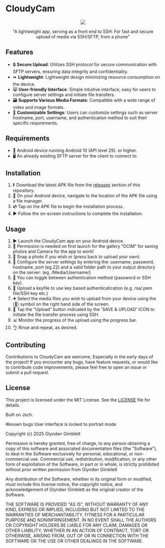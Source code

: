 # CloudyCam
<p align="center">
                                        <img src="https://github.com/user-attachments/assets/82291efe-e18d-4dca-912c-aa168cae1a48">



<p align="center">"A lightweight app, serving as a front end to SSH: For fast and secure upload of media via SSH/SFTP, from a phone" </p>


## Features

- 🔒 **Secure Upload**: Utilizes SSH protocol for secure communication with SFTP servers, ensuring data integrity and confidentiality.
- ⏩ **Lightweight**: Lightweight design minimizing resource consumption on the device.
- 😸 **User-friendly Interface**: Simple intuitive interface, easy for users to configure server settings and initiate file transfers.
- 🗃️ **Supports Various Media Formats**: Compatible with a wide range of video and image formats.
- 🧰 **Customizable Settings**: Users can customize settings such as server hostname, port, username, and authentication method to suit their specific requirements.

## Requirements

- 📱 Android device running Android 10 (API level 29). or higher.
- 🖥️ An already existing SFTP server for the client to connect to.

## Installation

1. ⏬ Download the latest APK file from the [releases](https://github.com/glynnie/CloudyCam/releases) section of this repository.
2. 📂 On your Android device, navigate to the location of the APK file using a file manager.
3. 💿 Tap on the APK file to begin the installation process.
4. ▶️ Follow the on-screen instructions to complete the installation.

## Usage

1. ▶️ Launch the CloudyCam app on your Android device.
2. 🛂 Permission is needed on first launch for the gallery "DCIM" for saving photos and Camera for the app to work!
3. 📸 Snap a photo if you wish or (press back to upload your own).
4. 🧭 Configure the server settings by entering the:
   username, password, hostname, port (eg.22)
   and a valid folder path to your output directory on the server:
   (eg. /Media/Username/)
5. 🔐 You can toggle between authentication method (password or SSH key).
6. 🔑 Upload a keyfile to use key based authenticatication (e.g. rsa/.pem file/SSH key etc.)
7. ➕ Select the media files you wish to upload from your device using the (📎) symbol on the right hand side of the screen.
8. 💾 Tap the "Upload" button indicated by the 'SAVE & UPLOAD' ICON to initiate the file transfer process using SSH.
9. 📊 Monitor the progress of the upload using the progress bar.
10. 👌 Rinse and repeat, as desired.

## Contributing

Contributions to CloudyCam are welcome, Especially in the early days of the project! 
If you encounter any bugs, have feature requests, or would like to contribute code improvements, please feel free to open an issue or submit a pull request.

## License

This project is licensed under the MIT License. See the [LICENSE](LICENSE) file for details.

Built on Jsch.

#known bugs
User interface is locked to portrait mode

Copyright (c) 2025 Glyndwr Gimblett

Permission is hereby granted, free of charge, to any person obtaining a copy
of this software and associated documentation files (the "Software"), to deal
in the Software exclusively for personal, educational, or non-commercial use. 
Commercial use, redistribution, modification, or any other form of exploitation 
of the Software, in part or in whole, is strictly prohibited without prior written 
permission from Glyndwr Gimblett

Any distribution of the Software, whether in its original form or modified, must
include this license notice, the copyright notice, and acknowledgement of Glyndwr Gimblett
as the original creator of the Software.

THE SOFTWARE IS PROVIDED "AS IS", WITHOUT WARRANTY OF ANY KIND, EXPRESS OR
IMPLIED, INCLUDING BUT NOT LIMITED TO THE WARRANTIES OF MERCHANTABILITY,
FITNESS FOR A PARTICULAR PURPOSE AND NONINFRINGEMENT. IN NO EVENT SHALL THE
AUTHORS OR COPYRIGHT HOLDERS BE LIABLE FOR ANY CLAIM, DAMAGES OR OTHER
LIABILITY, WHETHER IN AN ACTION OF CONTRACT, TORT OR OTHERWISE, ARISING FROM,
OUT OF OR IN CONNECTION WITH THE SOFTWARE OR THE USE OR OTHER DEALINGS IN THE
SOFTWARE.
